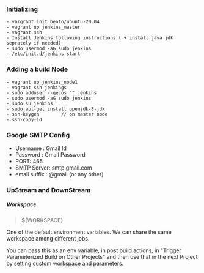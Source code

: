 ### Initializing

```
- vargrant init bento/ubuntu-20.04
- vagrant up jenkins_master
- vagrant ssh
- Install Jenkins following instructions ( + install java jdk seprately if needed)
- sudo usermod -aG sudo jenkins
- /etc/init.d/jenkins start
```

### Adding a build Node

```
- vagrant up jenkins_node1
- vagrant ssh jenkings
- sudo adduser --gecos "" jenkins
- sudo usermod -aG sudo jenkins
- sudo su jenkins
- sudo apt-get install openjdk-8-jdk
- ssh-keygen        // on master node
- ssh-copy-id
```

### Google SMTP Config

- Username : Gmail Id
- Password : Gmail Password
- PORT: 465
- SMTP Server: smtp.gmail.com
- email suffix : @gmail (or any other)

### UpStream and DownStream

##### Workspace

> \${WORKSPACE}

One of the default environment variables. We can share the same workspace among different jobs.

You can pass this as an env variable, in post build actions, in "Trigger Parameterized Build on Other Projects" and then use that in the next Project by setting custom workspace and parameters.
